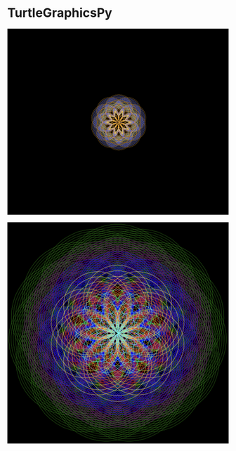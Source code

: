 # TurtleGraphicsPy

![](https://github.com/RusDaminov/TurtleGraphicsPy/blob/master/Mandala.png)

![](https://github.com/RusDaminov/TurtleGraphicsPy/blob/master/Mandala%20big.png)
